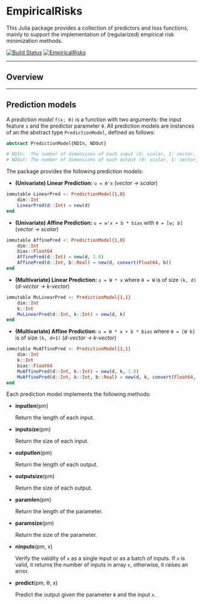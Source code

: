 # EmpiricalRisks

This Julia package provides a collection of predictors and loss functions, mainly to support the implementation of (regularized) empirical risk minimization methods.

[![Build Status](https://travis-ci.org/lindahua/EmpiricalRisks.jl.svg?branch=master)](https://travis-ci.org/lindahua/EmpiricalRisks.jl)
[![EmpiricalRisks](http://pkg.julialang.org/badges/EmpiricalRisks_release.svg)](http://pkg.julialang.org/?pkg=EmpiricalRisks&ver=release)

-----

## Overview




----

## Prediction models

A *prediction model* `f(x; θ)` is a function with two arguments: the input feature `x` and the predictor parameter `θ`. All prediction models are instances of an the abstract type ``PredictionModel``, defined as follows:

```julia
abstract PredictionModel{NDIn, NDOut}

# NDIn:  The number of dimensions of each input (0: scalar, 1: vector, 2: matrix, ...)
# NDOut: The number of dimensions of each output (0: scalar, 1: vector, 2: matrix, ...)
```

The package provides the following prediction models:

- **(Univariate) Linear Prediction:** `u = θ'x` (*vector -> scalar*)

```julia
immutable LinearPred <: PredictionModel{1,0}
    dim::Int
    LinearPred(d::Int) = new(d)
end
```

- **(Univariate) Affine Prediction:** `u = w'x + b * bias` with ``θ = [w; b]`` (*vector -> scalar*)

```julia
immutable AffinePred <: PredictionModel{1,0}
    dim::Int
    bias::Float64
    AffinePred(d::Int) = new(d, 1.0)
    AffinePred(d::Int, b::Real) = new(d, convert(Float64, b))
end
```

- **(Multivariate) Linear Prediction:** `u = W * x` where `θ = W` is of size ``(k, d)`` (*d-vector -> k-vector*)

```julia
immutable MvLinearPred <: PredictionModel{1,1}
    dim::Int
    k::Int
    MvLinearPred(d::Int, k::Int) = new(d, k)
end
```

- **(Multivariate) Affine Prediction:** `u = W * x + b * bias` where `θ = [W b]` is of size `(k, d+1)` (*d-vector -> k-vector*)

```julia
immutable MvAffinePred <: PredictionModel{1,1}
    dim::Int
    k::Int
    bias::Float64
    MvAffinePred(d::Int, k::Int) = new(d, k, 1.0)
    MvAffinePred(d::Int, k::Int, b::Real) = new(d, k, convert(Float64, b))
end
```

Each prediction model implements the following methods:

- **inputlen**(pm)

  Return the length of each input.

- **inputsize**(pm)

  Return the size of each input.

- **outputlen**(pm)

  Return the length of each output.

- **outputsize**(pm)

  Return the size of each output.

- **paramlen**(pm)

  Return the length of the parameter.

- **paramsize**(pm)

  Return the size of the parameter.

- **ninputs**(pm, x)

  Verify the validity of `x` as a single input or as a batch of inputs.
  If `x` is valid, it returns the number of inputs in array `x`, otherwise, it raises an error.

- **predict**(pm, θ, x)

  Predict the output given the parameter `θ` and the input `x`.
